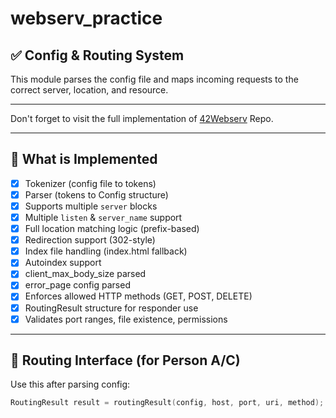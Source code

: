 # webserv_practice
## ✅ Config & Routing System

This module parses the config file and maps incoming requests to the correct server, location, and resource.

---

Don't forget to visit the full implementation of [42Webserv](https://github.com/Lc0d3r/1337-Webserv.git) Repo.

---

## 🔧 What is Implemented

- [x] Tokenizer (config file to tokens)
- [x] Parser (tokens to Config structure)
- [x] Supports multiple `server` blocks
- [x] Multiple `listen` & `server_name` support
- [x] Full location matching logic (prefix-based)
- [x] Redirection support (302-style)
- [x] Index file handling (index.html fallback)
- [x] Autoindex support
- [x] client_max_body_size parsed
- [x] error_page config parsed
- [x] Enforces allowed HTTP methods (GET, POST, DELETE)
- [x] RoutingResult structure for responder use
- [x] Validates port ranges, file existence, permissions

---

## 🔗 Routing Interface (for Person A/C)

Use this after parsing config:

```c
RoutingResult result = routingResult(config, host, port, uri, method);
